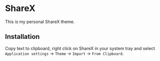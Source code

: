 # ShareX #

This is my personal ShareX theme.

## Installation ##

Copy text to clipboard, right click on ShareX in your system tray and select `Application settings` -> `Theme` -> `Import` -> `From Clipboard`.

